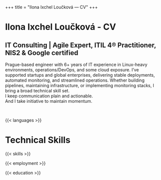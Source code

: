 +++
title = "Ilona Ixchel Loučková — CV"
+++

<h1 class="intro-title">Ilona Ixchel Loučková - CV</h1>

<h2 class="intro-subtitle">IT Consulting | Agile Expert, ITIL 4® Practitioner, NIS2 & Google certified</h2>

Prague-based engineer with 6+ years of IT experience in Linux-heavy environments, operations/DevOps, and some cloud exposure. I’ve supported startups and global enterprises, delivering stable deployments, automated monitoring, and streamlined operations. Whether building pipelines, maintaining infrastructure, or implementing monitoring stacks, I bring a broad technical skill set.  
I keep communication plain and actionable.  
And I take initiative to maintain momentum.  

&nbsp;

{{< languages >}}
<h1 id="skills" class="intro-title">Technical Skills</h1>

{{< skills >}}
&nbsp;

{{< employment >}}

{{< education >}}